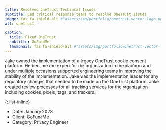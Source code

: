 ```yaml
---
title: Resolved OneTrust Techincal Issues
subtitle: Led critical response teams to resolve OneTrust Issues
image: fas fa-shield-alt #"assets/img/portfolio/onetrust-vector-logo.png"
alt: onetrust

caption:
  title: Fixed OneTrust
  subtitle: GoFundMe
  thumbnail: fas fa-shield-alt #"assets/img/portfolio/onetrust-vector-logo.png"
---
```


Jake owned the implementation of a legacy OneTrust cookie consent platform. He became the expert for the organization in the platform and under mulitple occasions supported engineering teams in improving the stability of the implementation.  Jake was the implementation leader for any regulatory changes that needed to be made on the OneTrust platform.  Jake created review processes for all tracking services for the organization including cookies, pixels, tags, and trackers. 

{:.list-inline}

- Date: January 2023
- Client: GoFundMe
- Category: Privacy Engineer

